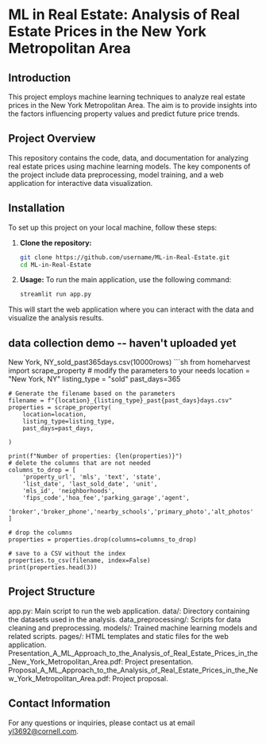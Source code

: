 # ML in Real Estate: Analysis of Real Estate Prices in the New York Metropolitan Area

## Introduction
This project employs machine learning techniques to analyze real estate prices in the New York Metropolitan Area. The aim is to provide insights into the factors influencing property values and predict future price trends.

## Project Overview
This repository contains the code, data, and documentation for analyzing real estate prices using machine learning models. The key components of the project include data preprocessing, model training, and a web application for interactive data visualization.

## Installation
To set up this project on your local machine, follow these steps:

1. **Clone the repository:**
   ```sh
   git clone https://github.com/username/ML-in-Real-Estate.git
   cd ML-in-Real-Estate

2. **Usage:**
To run the main application, use the following command:
    ```sh
    streamlit run app.py

This will start the web application where you can interact with the data and visualize the analysis results.

## data collection demo -- haven't uploaded yet
New York, NY_sold_past365days.csv(10000rows)
    ```sh
    from homeharvest import scrape_property
    # modify the parameters to your needs
    location = "New York, NY"
    listing_type = "sold" 
    past_days=365

    # Generate the filename based on the parameters
    filename = f"{location}_{listing_type}_past{past_days}days.csv"
    properties = scrape_property(
        location=location,
        listing_type=listing_type,
        past_days=past_days,
        
    )

    print(f"Number of properties: {len(properties)}")
    # delete the columns that are not needed
    columns_to_drop = [
        'property_url', 'mls', 'text', 'state', 
        'list_date', 'last_sold_date', 'unit',
        'mls_id', 'neighborhoods',
        'fips_code','hoa_fee','parking_garage','agent',
        'broker','broker_phone','nearby_schools','primary_photo','alt_photos'
    ]

    # drop the columns
    properties = properties.drop(columns=columns_to_drop)

    # save to a CSV without the index
    properties.to_csv(filename, index=False)
    print(properties.head(3))


## Project Structure
app.py: Main script to run the web application.
data/: Directory containing the datasets used in the analysis.
data_preprocessing/: Scripts for data cleaning and preprocessing.
models/: Trained machine learning models and related scripts.
pages/: HTML templates and static files for the web application.
Presentation_A_ML_Approach_to_the_Analysis_of_Real_Estate_Prices_in_the_New_York_Metropolitan_Area.pdf: Project presentation.
Proposal_A_ML_Approach_to_the_Analysis_of_Real_Estate_Prices_in_the_New_York_Metropolitan_Area.pdf: Project proposal.

## Contact Information
For any questions or inquiries, please contact us at email yl3692@cornell.com.
